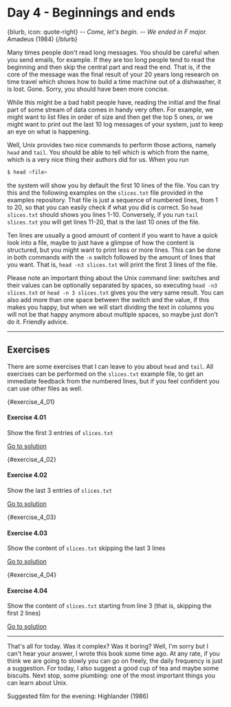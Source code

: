# Day 4 - Beginnings and ends

{blurb, icon: quote-right}
-- _Come, let's begin._
-- _We ended in F major._
Amadeus (1984)
{/blurb}

Many times people don't read long messages. You should be careful when you send emails, for example. If they are too long people tend to read the beginning and then skip the central part and read the end. That is, if the core of the message was the final result of your 20 years long research on time travel which shows how to build a time machine out of a dishwasher, it is lost. Gone. Sorry, you should have been more concise.

While this might be a bad habit people have, reading the initial and the final part of some stream of data comes in handy very often. For example, we might want to list files in order of size and then get the top 5 ones, or we might want to print out the last 10 log messages of your system, just to keep an eye on what is happening.

Well, Unix provides two nice commands to perform those actions, namely `head` and `tail`. You should be able to tell which is which from the name, which is a very nice thing their authors did for us. When you run

``` sh
$ head <file>
```

the system will show you by default the first 10 lines of the file. You can try this and the following examples on the `slices.txt` file provided in the examples repository. That file is just a sequence of numbered lines, from 1 to 20, so that you can easily check if what you did is correct. So `head slices.txt` should shows you lines 1-10. Conversely, if you run `tail slices.txt` you will get lines 11-20, that is the last 10 ones of the file.

Ten lines are usually a good amount of content if you want to have a quick look into a file, maybe to just have a glimpse of how the content is structured, but you might want to print less or more lines. This can be done in both commands with the `-n` switch followed by the amount of lines that you want. That is, `head -n3 slices.txt` will print the first 3 lines of the file.

Please note an important thing about the Unix command line: switches and their values can be optionally separated by spaces, so executing `head -n3 slices.txt` or `head -n 3 slices.txt` gives you the very same result. You can also add more than one space between the switch and the value, if this makes you happy, but when we will start dividing the text in columns you will not be that happy anymore about multiple spaces, so maybe just don't do it. Friendly advice.

* * *

## Exercises

There are some exercises that I can leave to you about `head` and `tail`. All exercises can be performed on the `slices.txt` example file, to get an immediate feedback from the numbered lines, but if you feel confident you can use other files as well.


{#exercise_4_01}
#### Exercise 4.01
Show the first 3 entries of `slices.txt`

[Go to solution](#solution_4_01)

{#exercise_4_02}
#### Exercise 4.02
Show the last 3 entries of `slices.txt`

[Go to solution](#solution_4_02)

{#exercise_4_03}
#### Exercise 4.03
Show the content of `slices.txt` skipping the last 3 lines

[Go to solution](#solution_4_03)

{#exercise_4_04}
#### Exercise 4.04
Show the content of `slices.txt` starting from line 3 (that is, skipping the first 2 lines)

[Go to solution](#solution_4_04)


* * *

That's all for today. Was it complex? Was it boring? Well, I'm sorry but I can't hear your answer, I wrote this book some time ago. At any rate, if you think we are going to slowly you can go on freely, the daily frequency is just a suggestion. For today, I also suggest a good cup of tea and maybe some biscuits. Next stop, some plumbing: one of the most important things you can learn about Unix.

Suggested film for the evening: Highlander (1986)